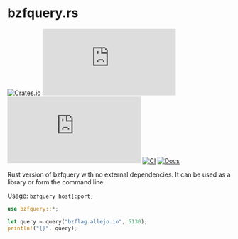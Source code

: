 # bzfquery.rs

[![Crates.io](https://img.shields.io/crates/v/bzfquery)](https://crates.io/crates/bzfquery)
[![GitHub release (latest by date)](https://img.shields.io/github/v/release/BZFlagCommunity/bzfquery.rs)](https://github.com/BZFlagCommunity/bzfquery.rs/releases)
[![GitHub license](https://img.shields.io/github/license/BZFlagCommunity/bzfquery.rs)](LICENSE)
[![CI](https://github.com/BZFlagCommunity/bzfquery.rs/workflows/CI/badge.svg)](https://github.com/BZFlagCommunity/bzfquery.rs/actions?query=workflow%3ACI)
[![Docs](https://img.shields.io/badge/docs-docs.rs-blue)](https://docs.rs/bzfquery)

Rust version of bzfquery with no external dependencies. It can be used as a library or form the command line.

Usage: `bzfquery host[:port]`

```rust
use bzfquery::*;

let query = query("bzflag.allejo.io", 5130);
println!("{}", query);
```
